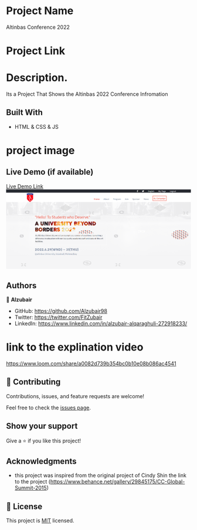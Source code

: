 
# Project Name
Altinbas Conference 2022 

# Project Link

# Description.
Its a Project That Shows the Altinbas 2022 Conference Infromation

## Built With

- HTML & CSS & JS

# project image


## Live Demo (if available)

[Live Demo Link]( https://alzubair98.github.io/Altinbas-conference/)
![](images/project-img.png)
## Authors

👤 **Alzubair**

- GitHub: https://github.com/Alzubair98
- Twitter: https://twitter.com/FitZubair
- LinkedIn: https://www.linkedin.com/in/alzubair-alqaraghuli-272918233/

# link to the explination video
https://www.loom.com/share/a0082d739b354bc0b10e08b086ac4541

## 🤝 Contributing

Contributions, issues, and feature requests are welcome!

Feel free to check the [issues page](https://github.com/Alzubair98/Hello---micro/issues).

## Show your support

Give a ⭐️ if you like this project!

## Acknowledgments

- this project was inspired from the original project of Cindy Shin 
  the link to the project (https://www.behance.net/gallery/29845175/CC-Global-Summit-2015)

## 📝 License

This project is [MIT](./MIT.md) licensed.
